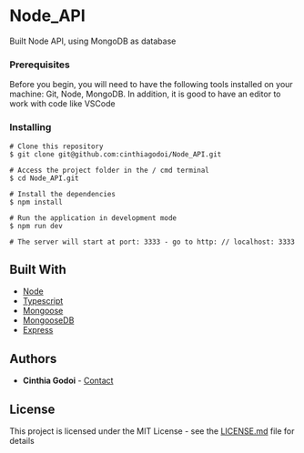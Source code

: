 # Node_API

Built Node API, using MongoDB as database

### Prerequisites

Before you begin, you will need to have the following tools installed on your machine: Git, Node, MongoDB. In addition, it is good to have an editor to work with code like VSCode

### Installing

```
# Clone this repository
$ git clone git@github.com:cinthiagodoi/Node_API.git

# Access the project folder in the / cmd terminal
$ cd Node_API.git

# Install the dependencies
$ npm install

# Run the application in development mode
$ npm run dev

# The server will start at port: 3333 - go to http: // localhost: 3333
```
## Built With

* [Node](https://nodejs.org/en/)
* [Typescript](https://www.typescriptlang.org/)
* [Mongoose](https://mongoosejs.com/) 
* [MongooseDB](https://www.mongodb.com/) 
* [Express](https://expressjs.com/) 

## Authors

* **Cinthia Godoi** - [Contact](https://www.linkedin.com/in/cinthia-godoi/)

## License

This project is licensed under the MIT License - see the [LICENSE.md](LICENSE.md) file for details

